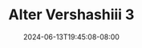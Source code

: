 --- 
title: "Alter Vershashiii 3"
description: "download  video bokep Alter Vershashiii 3 full video full terbaru"
date: 2024-06-13T19:45:08-08:00
file_code: "djqq1vlxkrt8"
draft: false
cover: "61pdh4q2z2tpc1yf.jpg"
tags: ["Alter", "Vershashiii", "bokep-indo", "bokep-viral", "bokep-ig"]
length: 832
fld_id: "1482615"
foldername: "Alter vershashi"
categories: ["Alter vershashi"]
views: 0
---
